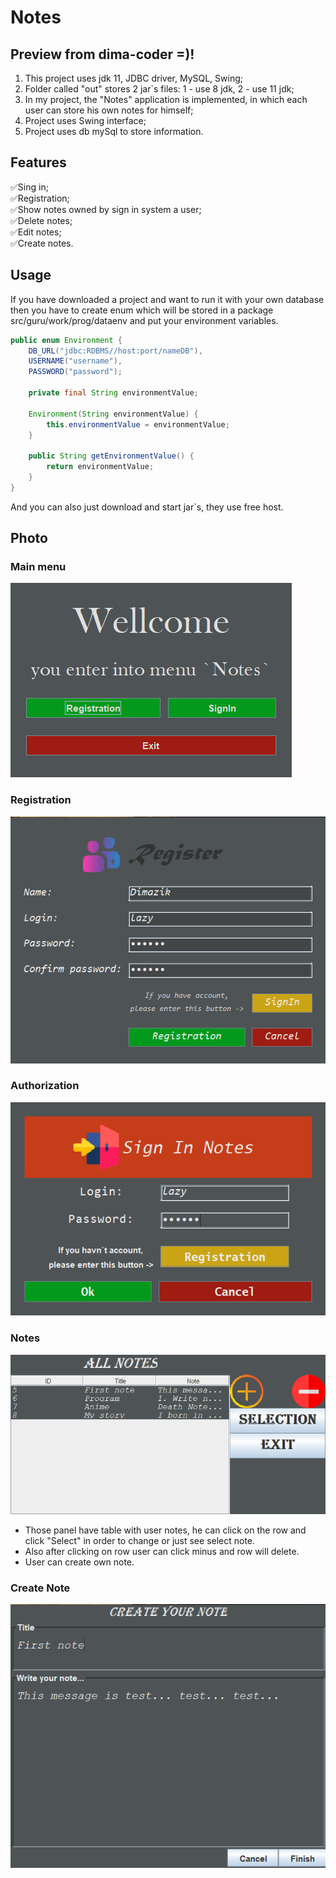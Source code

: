 # Notes

## Preview from dima-coder =)!
1. This project uses jdk 11, JDBC driver, MySQL, Swing;
2. Folder called "out" stores 2 jar`s files: 1 - use 8 jdk, 2 - use 11 jdk;
3. In my project, the "Notes" application is implemented, 
in which each user can store his own notes for himself;
4. Project uses Swing interface;
5. Project uses db mySql to store information.

## Features
:white_check_mark:Sing in;
<br>:white_check_mark:Registration;
<br>:white_check_mark:Show notes owned by sign in system a user;
<br>:white_check_mark:Delete notes;
<br>:white_check_mark:Edit notes;
<br>:white_check_mark:Create notes.

## Usage
If you have downloaded a project and want to run it with your own database then you have to create enum which will be stored in a package src/guru/work/prog/dataenv and put your environment variables.
```java
public enum Environment {
    DB_URL("jdbc:RDBMS//host:port/nameDB"),
    USERNAME("username"),
    PASSWORD("password");

    private final String environmentValue;

    Environment(String environmentValue) {
        this.environmentValue = environmentValue;
    }

    public String getEnvironmentValue() {
        return environmentValue;
    }
}
```
And you can also just download and start jar`s, they use free host.

## Photo
### Main menu
![Main menu](src/images/readme/main_menu.png)
### Registration
![Main menu](src/images/readme/registration.png)
### Authorization
![Main menu](src/images/readme/signin.png)
### Notes
![Main menu](src/images/readme/note.png)
- Those panel have table with user notes, he can click on the row and click "Select" in order to change or just see select note.<br>
- Also after clicking on row user can click minus and row will delete.<br>
- User can create own note.
### Create Note
![Main menu](src/images/readme/createnote.png)